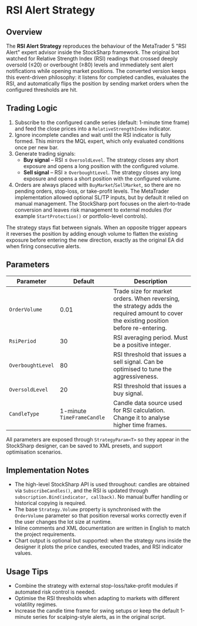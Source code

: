 # RSI Alert Strategy

## Overview
The **RSI Alert Strategy** reproduces the behaviour of the MetaTrader 5 "RSI Alert" expert advisor inside the StockSharp framework. The original bot watched for Relative Strength Index (RSI) readings that crossed deeply oversold (≤20) or overbought (≥80) levels and immediately sent alert notifications while opening market positions. The converted version keeps this event-driven philosophy: it listens for completed candles, evaluates the RSI, and automatically flips the position by sending market orders when the configured thresholds are hit.

## Trading Logic
1. Subscribe to the configured candle series (default: 1-minute time frame) and feed the close prices into a `RelativeStrengthIndex` indicator.
2. Ignore incomplete candles and wait until the RSI indicator is fully formed. This mirrors the MQL expert, which only evaluated conditions once per new bar.
3. Generate trading signals:
   - **Buy signal** – RSI ≤ `OversoldLevel`. The strategy closes any short exposure and opens a long position with the configured volume.
   - **Sell signal** – RSI ≥ `OverboughtLevel`. The strategy closes any long exposure and opens a short position with the configured volume.
4. Orders are always placed with `BuyMarket`/`SellMarket`, so there are no pending orders, stop-loss, or take-profit levels. The MetaTrader implementation allowed optional SL/TP inputs, but by default it relied on manual management. The StockSharp port focuses on the alert-to-trade conversion and leaves risk management to external modules (for example `StartProtection()` or portfolio-level controls).

The strategy stays flat between signals. When an opposite trigger appears it reverses the position by adding enough volume to flatten the existing exposure before entering the new direction, exactly as the original EA did when firing consecutive alerts.

## Parameters
| Parameter | Default | Description |
|-----------|---------|-------------|
| `OrderVolume` | 0.01 | Trade size for market orders. When reversing, the strategy adds the required amount to cover the existing position before re-entering. |
| `RsiPeriod` | 30 | RSI averaging period. Must be a positive integer. |
| `OverboughtLevel` | 80 | RSI threshold that issues a sell signal. Can be optimised to tune the aggressiveness. |
| `OversoldLevel` | 20 | RSI threshold that issues a buy signal. |
| `CandleType` | 1-minute `TimeFrameCandle` | Candle data source used for RSI calculation. Change it to analyse higher time frames. |

All parameters are exposed through `StrategyParam<T>` so they appear in the StockSharp designer, can be saved to XML presets, and support optimisation scenarios.

## Implementation Notes
- The high-level StockSharp API is used throughout: candles are obtained via `SubscribeCandles()`, and the RSI is updated through `subscription.Bind(indicator, callback)`. No manual buffer handling or historical copying is required.
- The base `Strategy.Volume` property is synchronised with the `OrderVolume` parameter so that position reversal works correctly even if the user changes the lot size at runtime.
- Inline comments and XML documentation are written in English to match the project requirements.
- Chart output is optional but supported: when the strategy runs inside the designer it plots the price candles, executed trades, and RSI indicator values.

## Usage Tips
- Combine the strategy with external stop-loss/take-profit modules if automated risk control is needed.
- Optimise the RSI thresholds when adapting to markets with different volatility regimes.
- Increase the candle time frame for swing setups or keep the default 1-minute series for scalping-style alerts, as in the original script.
